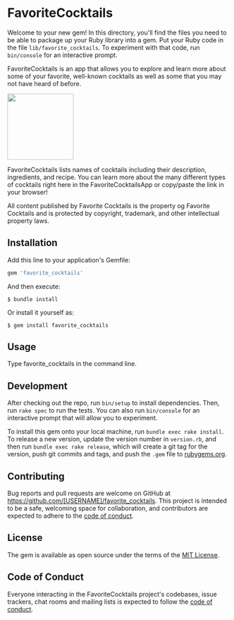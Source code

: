 # FavoriteCocktails

Welcome to your new gem! In this directory, you'll find the files you need to be able to package up your Ruby library into a gem. Put your Ruby code in the file `lib/favorite_cocktails`. To experiment with that code, run `bin/console` for an interactive prompt.

FavoriteCocktails is an app that allows you to explore and learn more about some of your favorite, well-known cocktails as well as some that you may not have heard of before. 

<img src= "https://hips.hearstapps.com/hmg-prod.s3.amazonaws.com/images/margarita-1592951298.jpg?crop=1xw:1xh;center,top&resize=980:*" height ="150" width="150">

FavoriteCocktails lists names of cocktails including their description, ingredients, and recipe. You can learn more about the many different types of cocktails right here in the FavoriteCocktailsApp or copy/paste the link in your browser!

All content published by Favorite Cocktails is the property og Favorite Cocktails and is protected by copyright, trademark, and other intellectual property laws. 

## Installation

Add this line to your application's Gemfile:

```ruby
gem 'favorite_cocktails'
```

And then execute:

    $ bundle install

Or install it yourself as:

    $ gem install favorite_cocktails

## Usage

Type favorite_cocktails in the command line. 

## Development

After checking out the repo, run `bin/setup` to install dependencies. Then, run `rake spec` to run the tests. You can also run `bin/console` for an interactive prompt that will allow you to experiment.

To install this gem onto your local machine, run `bundle exec rake install`. To release a new version, update the version number in `version.rb`, and then run `bundle exec rake release`, which will create a git tag for the version, push git commits and tags, and push the `.gem` file to [rubygems.org](https://rubygems.org).

## Contributing

Bug reports and pull requests are welcome on GitHub at https://github.com/[USERNAME]/favorite_cocktails. This project is intended to be a safe, welcoming space for collaboration, and contributors are expected to adhere to the [code of conduct](https://github.com/[USERNAME]/favorite_cocktails/blob/master/CODE_OF_CONDUCT.md).


## License

The gem is available as open source under the terms of the [MIT License](https://opensource.org/licenses/MIT).

## Code of Conduct

Everyone interacting in the FavoriteCocktails project's codebases, issue trackers, chat rooms and mailing lists is expected to follow the [code of conduct](https://github.com/[USERNAME]/favorite_cocktails/blob/master/CODE_OF_CONDUCT.md).
